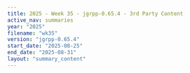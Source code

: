 ```yaml
---
title: 2025 - Week 35 - jgrpp-0.65.4 - 3rd Party Content
active_nav: summaries
year: "2025"
filename: "wk35"
version: "jgrpp-0.65.4"
start_date: "2025-08-25"
end_date: "2025-08-31"
layout: "summary_content"
---
```


